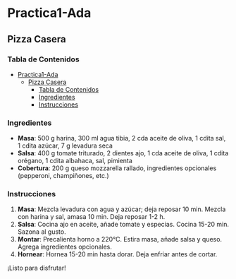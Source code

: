 # Practica1-Ada

## Pizza Casera

### Tabla de Contenidos
- [Practica1-Ada](#practica1-ada)
  - [Pizza Casera](#pizza-casera)
    - [Tabla de Contenidos](#tabla-de-contenidos)
    - [Ingredientes](#ingredientes)
    - [Instrucciones](#instrucciones)

### Ingredientes

- **Masa**: 500 g harina, 300 ml agua tibia, 2 cda aceite de oliva, 1 cdita sal, 1 cdita azúcar, 7 g levadura seca
- **Salsa**: 400 g tomate triturado, 2 dientes ajo, 1 cda aceite de oliva, 1 cdita orégano, 1 cdita albahaca, sal, pimienta
- **Cobertura**: 200 g queso mozzarella rallado, ingredientes opcionales (pepperoni, champiñones, etc.)

### Instrucciones

1. **Masa**: Mezcla levadura con agua y azúcar; deja reposar 10 min. Mezcla con harina y sal, amasa 10 min. Deja reposar 1-2 h.
2. **Salsa**: Cocina ajo en aceite, añade tomate y especias. Cocina 15-20 min. Sazona al gusto.
3. **Montar**: Precalienta horno a 220°C. Estira masa, añade salsa y queso. Agrega ingredientes opcionales.
4. **Hornear**: Hornea 15-20 min hasta dorar. Deja enfriar antes de cortar.

¡Listo para disfrutar!

